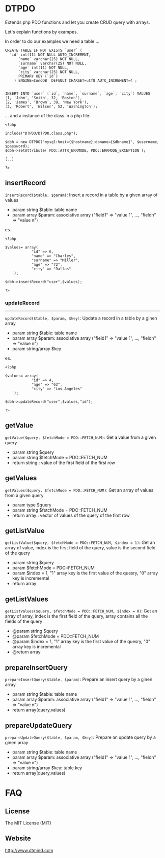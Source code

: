 DTPDO
=====

Extends php PDO functions and let you create CRUD query with arrays.

Let's explain functions by exampes. 

In order to do our examples we need a table ...


    CREATE TABLE IF NOT EXISTS `user` (
      `id` int(11) NOT NULL AUTO_INCREMENT,
          `name` varchar(25) NOT NULL,
          `surname` varchar(25) NOT NULL,
          `age` int(11) NOT NULL,
          `city` varchar(25) NOT NULL,
          PRIMARY KEY (`id`)
        ) ENGINE=InnoDB  DEFAULT CHARSET=utf8 AUTO_INCREMENT=4 ;
    
    
    INSERT INTO `user` (`id`, `name`, `surname`, `age`, `city`) VALUES
    (1, 'John', 'Smith', 32, 'Boston'),
    (2, 'James', 'Brown', 39, 'New York'),
    (3, 'Robert', 'Wilson', 52, 'Washington');


... and a instance of the class in a php file. 

    <?php

    include("DTPDO/DTPDO.class.php");
    
    $dbh = new DTPDO("mysql:host={$hostname};dbname={$dbname}", $username, $password);
    $dbh->setAttribute( PDO::ATTR_ERRMODE, PDO::ERRMODE_EXCEPTION );        

    [..]

    ?>

## insertRecord
`insertRecord($table, $param)`: Insert a record in a table by a given array of values

* param string $table: table name
* param array $param: associative array ("field1" => "value 1", ..., "fieldn" => "value n") 

es. 

    <?php
    
    $values= array(
                "id" => 0,
                "name" => "Charles", 
                "surname" => "Miller",
                "age" => "72",
                "city" => "Dallas"
        );
    
    $dbh->insertRecord("user",$values);

    ?>
    
### updateRecord
----------------
`updateRecord($table, $param, $key)`: Update a record in a table by a ginen array
 
* param string $table: table name
* param array $param: associative array ("field1" => "value 1", ..., "fieldn" => "value n") 
* param string/array $key

es. 

    <?php
        
    $values= array(
                "id" => 4,
                "age" => "62",
                "city" => "Los Angeles"
        );
    
    $dbh->updateRecord("user",$values,"id");
    
    ?>
    

getValue
--------
`getValue($query, $fetchMode = PDO::FETCH_NUM)`: Get a value from a given query
 
* param string $query
* param string $fetchMode = PDO::FETCH_NUM
* return string : value of the first field of the first row


getValues
---------
`getValues($query, $fetchMode = PDO::FETCH_NUM)`: Get an array of values from a given query

* param type $query
* param string $fetchMode = PDO::FETCH_NUM
* return array : vector of values of the query of the first row


getListValue
------------
`getListValue($query, $fetchMode = PDO::FETCH_NUM, $index = 1)`: Get an array of value, index is the first field of the query, value is the second field of the query

* param string $query
* param $fetchMode = PDO::FETCH_NUM
* param $index = 1, "1" array key is the first value of the quesry, "0" array key is incremental
* return array


getListValues
-------------
`getListValues($query, $fetchMode = PDO::FETCH_NUM, $index = 0)`: Get an array of array, index is the first field of the query, array contains all the fields of the query

* @param string $query
* @param $fetchMode = PDO::FETCH_NUM
* @param $index = 1, "1" array key is the first value of the quesry, "0" array key is incremental
* @return array


prepareInsertQuery
------------------
`prepareInsertQuery($table, $param)`: Prepare an insert query by a ginen array

* param string $table: table name
* param array $param: associative array ("field1" => "value 1", ..., "fieldn" => "value n") 
* return array(query,values)



prepareUpdateQuery
------------------
`prepareUpdateQuery($table, $param, $key)`: Prepare an update query by a ginen array
 
* param string $table: table name
* param array $param: associative array ("field1" => "value 1", ..., "fieldn" => "value n") 
* param string/array $key: table key
* return array(query,values)

 
FAQ
===

License
-------
The MIT License (MIT)

Website
-------
http://www.dtmind.com